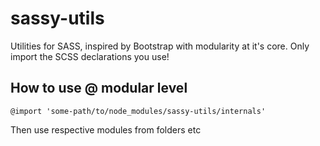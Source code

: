 # sassy-utils
Utilities for SASS, inspired by Bootstrap with modularity at it's core.
Only import the SCSS declarations you use!

## How to use @ modular level

```
@import 'some-path/to/node_modules/sassy-utils/internals'
```
Then use respective modules from folders etc
